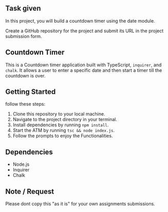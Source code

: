 ## Task given
In this project, you will build a countdown timer using the date module.

Create a GitHub repository for the project and submit its URL in the project submission form.

## Countdown Timer
This is a Countdown timer application built with TypeScript, `inquirer`, and `chalk`. It allows a user to enter a specific date and then start a timer till the countdown is over.

## Getting Started

follow these steps:

1. Clone this repository to your local machine.
2. Navigate to the project directory in your terminal.
3. Install dependencies by running `npm install`.
4. Start the ATM by running `tsc && node index.js`.
5. Follow the prompts to enjoy the Functionalities.


## Dependencies

- Node.js
- Inquirer
- Chalk

 ## Note / Request
 
 Please dont copy this "as it is" for your own assignments submissions.
